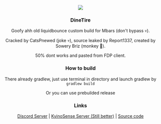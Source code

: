 <div align="center">
<img src="https://r2.e-z.host/12cede31-d0e6-4933-a1c9-49bfdf31f5d7/yw2t5vhs.png">

### DineTire
Goofy ahh old liquidbounce custom build for Mbars (don't bypass 💀).
  
Cracked by CatsPnewed (joke 💀), source leaked by Report1337, created by Sowery Briz (monkey 🍌).

50% dont works and pasted from FDP client.
  
### How to build  

There already gradlew, just use terminal in directory and launch gradlew by `gradlew build`

Or you can use prebuilded release

### Links

[Discord Server](https://discord.com/invite/kGHMbRzwGt) | [KyinoSense Server (Still better)](https://discord.gg/3uvZyTMtAE) | [Source code](https://mega.nz/file/3uZhFYrD#SnA1aNFdYw89heT0o2AuSJjPZeVX4Ub7oo3wyFpVRT8)
</div>
